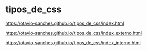 # tipos_de_css
https://otavio-sanches.github.io/tipos_de_css/index.html

https://otavio-sanches.github.io/tipos_de_css/index_externo.html

https://otavio-sanches.github.io/tipos_de_css/index_interno.html
